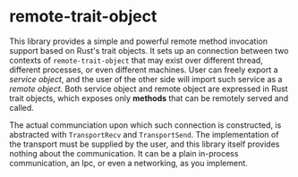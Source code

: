 # remote-trait-object

This library provides a simple and powerful remote method invocation support based on Rust's trait objects.
It sets up an connection between two contexts of `remote-trait-object` that may exist over different thread, different processes, or even different machines.
User can freely export a _service object_, and the user of the other side will import such service as a _remote object_.
Both service object and remote object are expressed in Rust trait objects, which exposes only **methods** that can be remotely served and called.

The actual communciation upon which such connection is constructed, is abstracted with `TransportRecv` and `TransportSend`.
The implementation of the transport must be supplied by the user, and this library itself provides nothing about the communication.
It can be a plain in-process communication, an Ipc, or even a networking, as you implement.
